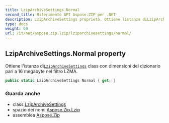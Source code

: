 ```yaml
---
title: LzipArchiveSettings.Normal
second_title: Riferimento API Aspose.ZIP per .NET
description: LzipArchiveSettings proprietà. Ottiene listanza diLzipArchiveSettings class con dimensioni del dizionario pari a 16 megabyte nel filtro LZMA.
type: docs
weight: 60
url: /it/net/aspose.zip.lzip/lziparchivesettings/normal/
---
```

## LzipArchiveSettings.Normal property

Ottiene l'istanza di[`LzipArchiveSettings`](../) class con dimensioni del dizionario pari a 16 megabyte nel filtro LZMA.

```csharp
public static LzipArchiveSettings Normal { get; }
```

### Guarda anche

* class [LzipArchiveSettings](../)
* spazio dei nomi [Aspose.Zip.Lzip](../../lziparchivesettings/)
* assemblea [Aspose.Zip](../../../)


